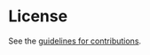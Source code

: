 # License

See the
[guidelines for contributions](https://github.com/rohanmahy/mimi-identity/blob/main/CONTRIBUTING.md).
